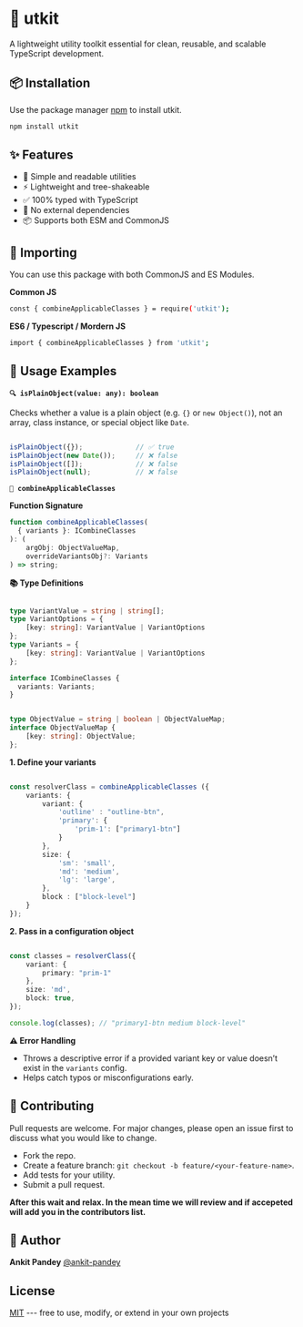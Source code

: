 # 🧰 utkit

A lightweight utility toolkit essential for clean, reusable, and scalable TypeScript development.

## 📦 Installation

Use the package manager [npm](https://docs.npmjs.com/) to install utkit.

```bash
npm install utkit
```


## ✨ Features

- 🧼 Simple and readable utilities  
- ⚡ Lightweight and tree-shakeable  
- ✅ 100% typed with TypeScript  
- 🚫 No external dependencies  
- 📦 Supports both ESM and CommonJS



## 🧩 Importing
You can use this package with both CommonJS and ES Modules.

**Common JS**
```bash
const { combineApplicableClasses } = require('utkit');
```

**ES6 / Typescript / Mordern JS**
```bash
import { combineApplicableClasses } from 'utkit';
```



## 🚀 Usage Examples

**``` 🔍 isPlainObject(value: any): boolean ```**

Checks whether a value is a plain object (e.g. ``` {} ``` or ``` new Object() ```), not an array, class instance, or special object like ``` Date ```.

```typescript

isPlainObject({});             // ✅ true
isPlainObject(new Date());     // ❌ false
isPlainObject([]);             // ❌ false
isPlainObject(null);           // ❌ false

```


**``` 🎨 combineApplicableClasses ```**

**Function Signature**

```typescript
function combineApplicableClasses(
  { variants }: ICombineClasses
): (
    argObj: ObjectValueMap,
    overrideVariantsObj?: Variants
) => string;

```


**📚 Type Definitions**
``` typescript

type VariantValue = string | string[];
type VariantOptions = {
    [key: string]: VariantValue | VariantOptions
};
type Variants = {
    [key: string]: VariantValue | VariantOptions
};

interface ICombineClasses {
  variants: Variants;
}


type ObjectValue = string | boolean | ObjectValueMap;
interface ObjectValueMap {
    [key: string]: ObjectValue;
};

```


**1. Define your variants**
```typescript

const resolverClass = combineApplicableClasses ({
    variants: {
        variant: {
            'outline' : "outline-btn",
            'primary': {
                'prim-1': ["primary1-btn"]
            }
        },
        size: {
            'sm': 'small',
            'md': 'medium',
            'lg': 'large',
        },
        block : ["block-level"]
    }
});

```

**2. Pass in a configuration object**
```typescript

const classes = resolverClass({
    variant: {
        primary: "prim-1" 
    },
    size: 'md',
    block: true,
});

console.log(classes); // "primary1-btn medium block-level"

```


**⚠️ Error Handling**
- Throws a descriptive error if a provided variant key or value doesn’t exist in the ```variants``` config.
- Helps catch typos or misconfigurations early.



## 🤝 Contributing

Pull requests are welcome. For major changes, please open an issue first
to discuss what you would like to change.

- Fork the repo.
- Create a feature branch: ```git checkout -b feature/<your-feature-name>```.
- Add tests for your utility.
- Submit a pull request.

**After this wait and relax. In the mean time we will review and if accepeted will add you in the contributors list.**



## 👤 Author

**Ankit Pandey** [@ankit-pandey](https://www.linkedin.com/in/ankit-pandey-7733a6208/)


## License

[MIT](https://choosealicense.com/licenses/mit/) --- free to use, modify, or extend in your own projects